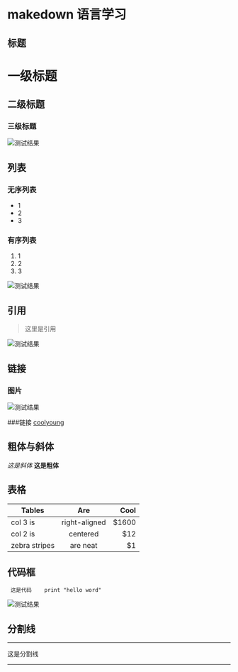 


# makedown 语言学习

 ## 标题

# 一级标题

## 二级标题

### 三级标题


![测试结果](http://ww1.sinaimg.cn/large/6aee7dbbgw1effeaclhiyj20eh09cwez.jpg) 

 ## 列表
 
 ### 无序列表
 
 * 1
 * 2
 * 3
 
 ### 有序列表
 
 1. 1
 2. 2
 3. 3
 
![测试结果](http://ww4.sinaimg.cn/large/6aee7dbbgw1effew5aftij20d80bz3yw.jpg) 
 
## 引用

> 这里是引用

![测试结果](http://ww3.sinaimg.cn/large/6aee7dbbgw1effezhonxlj20e009c3yu.jpg)


## 链接
### 图片
![测试结果](http://ww2.sinaimg.cn/large/6aee7dbbgw1efffa67voyj20ix0ctq3n.jpg)

###链接
[coolyoung](http://www.coolyoung.xin)

## 粗体与斜体

*这是斜体*
**这是粗体**

## 表格

| Tables        | Are           | Cool  |
| ------------- |:-------------:| -----:|
| col 3 is      | right-aligned | $1600 |
| col 2 is      | centered      |   $12 |
| zebra stripes | are neat      |    $1 |


## 代码框

`  这是代码 
   print "hello word"
`

![测试结果](http://ww3.sinaimg.cn/large/6aee7dbbgw1effg1lsa97j20lt0a8dgs.jpg)

## 分割线

***
这是分割线
***







